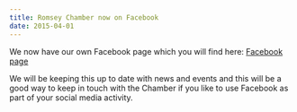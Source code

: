 ```yaml
---
title: Romsey Chamber now on Facebook
date: 2015-04-01
---
```

We now have our own Facebook page which you will find here: [Facebook page](https://www.facebook.com/pages/Romsey-Chamber-of-Commerce-and-Industry/343650312503091)

We will be keeping this up to date with news and events and this will be a good way to keep in touch with the Chamber if you like to use Facebook as part of your social media activity.

